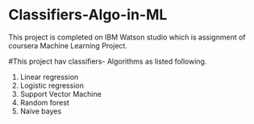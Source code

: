 # Classifiers-Algo-in-ML
This project is completed on IBM Watson studio which is assignment of coursera Machine Learning Project.

#This project hav classifiers- Algorithms as listed following.
1. Linear regression
2. Logistic regression
3. Support Vector Machine
4. Random forest
5. Naive bayes
